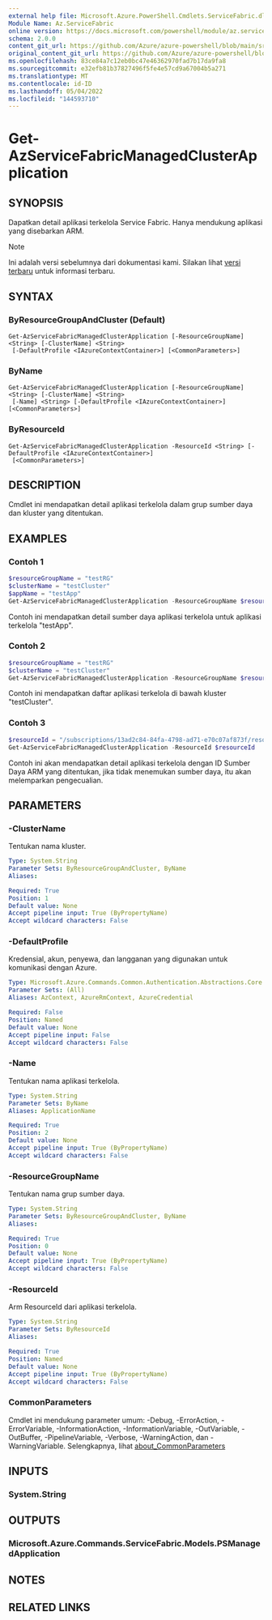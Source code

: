 ```yaml
---
external help file: Microsoft.Azure.PowerShell.Cmdlets.ServiceFabric.dll-Help.xml
Module Name: Az.ServiceFabric
online version: https://docs.microsoft.com/powershell/module/az.servicefabric/get-azservicefabricmanagedclusterapplication
schema: 2.0.0
content_git_url: https://github.com/Azure/azure-powershell/blob/main/src/ServiceFabric/ServiceFabric/help/Get-AzServiceFabricManagedClusterApplication.md
original_content_git_url: https://github.com/Azure/azure-powershell/blob/main/src/ServiceFabric/ServiceFabric/help/Get-AzServiceFabricManagedClusterApplication.md
ms.openlocfilehash: 83ce84a7c12eb0bc47e46362970fad7b17da9fa8
ms.sourcegitcommit: e32efb81b37827496f5fe4e57cd9a67004b5a271
ms.translationtype: MT
ms.contentlocale: id-ID
ms.lasthandoff: 05/04/2022
ms.locfileid: "144593710"
---
```

# Get-AzServiceFabricManagedClusterApplication

## SYNOPSIS
Dapatkan detail aplikasi terkelola Service Fabric. Hanya mendukung aplikasi yang disebarkan ARM.

> [!NOTE]
>Ini adalah versi sebelumnya dari dokumentasi kami. Silakan lihat [versi terbaru](/powershell/module/az.servicefabric/get-azservicefabricmanagedclusterapplication) untuk informasi terbaru.

## SYNTAX

### ByResourceGroupAndCluster (Default)
```
Get-AzServiceFabricManagedClusterApplication [-ResourceGroupName] <String> [-ClusterName] <String>
 [-DefaultProfile <IAzureContextContainer>] [<CommonParameters>]
```

### ByName
```
Get-AzServiceFabricManagedClusterApplication [-ResourceGroupName] <String> [-ClusterName] <String>
 [-Name] <String> [-DefaultProfile <IAzureContextContainer>] [<CommonParameters>]
```

### ByResourceId
```
Get-AzServiceFabricManagedClusterApplication -ResourceId <String> [-DefaultProfile <IAzureContextContainer>]
 [<CommonParameters>]
```

## DESCRIPTION
Cmdlet ini mendapatkan detail aplikasi terkelola dalam grup sumber daya dan kluster yang ditentukan.

## EXAMPLES

### Contoh 1
```powershell
$resourceGroupName = "testRG"
$clusterName = "testCluster"
$appName = "testApp"
Get-AzServiceFabricManagedClusterApplication -ResourceGroupName $resourceGroupName -ClusterName $clusterName -Name $appName
```

Contoh ini mendapatkan detail sumber daya aplikasi terkelola untuk aplikasi terkelola "testApp".

### Contoh 2
```powershell
$resourceGroupName = "testRG"
$clusterName = "testCluster"
Get-AzServiceFabricManagedClusterApplication -ResourceGroupName $resourceGroupName -ClusterName $clusterName
```

Contoh ini mendapatkan daftar aplikasi terkelola di bawah kluster "testCluster".

### Contoh 3
```powershell
$resourceId = "/subscriptions/13ad2c84-84fa-4798-ad71-e70c07af873f/resourcegroups/testRG/providers/Microsoft.ServiceFabric/managedClusters/testCluster/applications/testApp"
Get-AzServiceFabricManagedClusterApplication -ResourceId $resourceId
```

Contoh ini akan mendapatkan detail aplikasi terkelola dengan ID Sumber Daya ARM yang ditentukan, jika tidak menemukan sumber daya, itu akan melemparkan pengecualian.

## PARAMETERS

### -ClusterName
Tentukan nama kluster.

```yaml
Type: System.String
Parameter Sets: ByResourceGroupAndCluster, ByName
Aliases:

Required: True
Position: 1
Default value: None
Accept pipeline input: True (ByPropertyName)
Accept wildcard characters: False
```

### -DefaultProfile
Kredensial, akun, penyewa, dan langganan yang digunakan untuk komunikasi dengan Azure.

```yaml
Type: Microsoft.Azure.Commands.Common.Authentication.Abstractions.Core.IAzureContextContainer
Parameter Sets: (All)
Aliases: AzContext, AzureRmContext, AzureCredential

Required: False
Position: Named
Default value: None
Accept pipeline input: False
Accept wildcard characters: False
```

### -Name
Tentukan nama aplikasi terkelola.

```yaml
Type: System.String
Parameter Sets: ByName
Aliases: ApplicationName

Required: True
Position: 2
Default value: None
Accept pipeline input: True (ByPropertyName)
Accept wildcard characters: False
```

### -ResourceGroupName
Tentukan nama grup sumber daya.

```yaml
Type: System.String
Parameter Sets: ByResourceGroupAndCluster, ByName
Aliases:

Required: True
Position: 0
Default value: None
Accept pipeline input: True (ByPropertyName)
Accept wildcard characters: False
```

### -ResourceId
Arm ResourceId dari aplikasi terkelola.

```yaml
Type: System.String
Parameter Sets: ByResourceId
Aliases:

Required: True
Position: Named
Default value: None
Accept pipeline input: True (ByPropertyName)
Accept wildcard characters: False
```

### CommonParameters
Cmdlet ini mendukung parameter umum: -Debug, -ErrorAction, -ErrorVariable, -InformationAction, -InformationVariable, -OutVariable, -OutBuffer, -PipelineVariable, -Verbose, -WarningAction, dan -WarningVariable. Selengkapnya, lihat [about_CommonParameters](http://go.microsoft.com/fwlink/?LinkID=113216)

## INPUTS

### System.String

## OUTPUTS

### Microsoft.Azure.Commands.ServiceFabric.Models.PSManagedApplication

## NOTES

## RELATED LINKS
